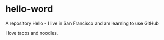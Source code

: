 # hello-word
A repository
Hello - I live in San Francisco and am learning to use GitHub

I love tacos and noodles. 
